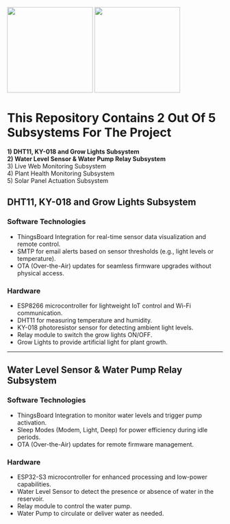 <img src="https://github.com/user-attachments/assets/adf261b2-0385-425b-8da4-698d6d04d2dd" width="200"/>
<img src="https://github.com/user-attachments/assets/b5e0f9fc-1ebb-47fe-b736-0580edb0438b" width="200"/>

# This Repository Contains 2 Out Of 5 Subsystems For The Project
**1) DHT11, KY-018 and Grow Lights Subsystem**<br/>
**2) Water Level Sensor & Water Pump Relay Subsystem**<br/>
3) Live Web Monitoring Subsystem<br/>
4) Plant Health Monitoring Subsystem<br/>
5) Solar Panel Actuation Subsystem<br/>

## DHT11, KY-018 and Grow Lights Subsystem

### Software Technologies
- ThingsBoard Integration for real-time sensor data visualization and remote control.
- SMTP for email alerts based on sensor thresholds (e.g., light levels or temperature).
- OTA (Over-the-Air) updates for seamless firmware upgrades without physical access.

### Hardware
- ESP8266 microcontroller for lightweight IoT control and Wi-Fi communication.
- DHT11 for measuring temperature and humidity.
- KY-018 photoresistor sensor for detecting ambient light levels.
- Relay module to switch the grow lights ON/OFF.
- Grow Lights to provide artificial light for plant growth.

---

## Water Level Sensor & Water Pump Relay Subsystem

### Software Technologies
- ThingsBoard Integration to monitor water levels and trigger pump activation.
- Sleep Modes (Modem, Light, Deep) for power efficiency during idle periods.
- OTA (Over-the-Air) updates for remote firmware management.

### Hardware
- ESP32-S3 microcontroller for enhanced processing and low-power capabilities.
- Water Level Sensor to detect the presence or absence of water in the reservoir.
- Relay module to control the water pump.
- Water Pump to circulate or deliver water as needed.
